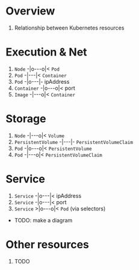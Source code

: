 # Overview
1. Relationship between Kubernetes resources


# Execution & Net
1. `Node` -|o---o|< `Pod`
1. `Pod` -|---|< `Container`
1. `Pod` -|o---|- ipAddress
1. `Container` -|o---o|< port
1. `Image` -|---o|< `Container`


# Storage
1. `Node` -|---o|< `Volume`
1. `PersistentVolume` -|---|- `PersistentVolumeClaim`
1. `Pod` -|o---o|< `PersistentVolume`
1. `Pod` -|---o|< `PersistentVolumeClaim`


# Service
1. `Service` -|o---|< ipAddress
1. `Service` -|o---|< port
1. `Service` >|o---o|< `Pod` (via selectors)




- TODO: make a diagram

# Other resources
1. TODO
